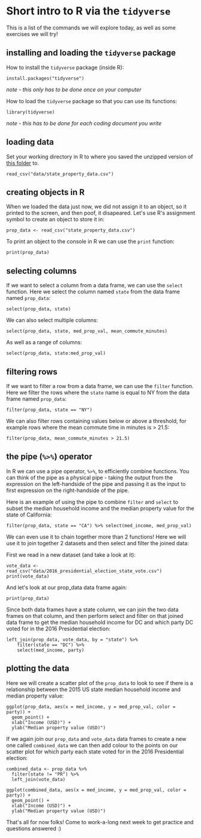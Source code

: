 # Short intro to R via the `tidyverse`

This is a list of the commands we will explore today, as well as some exercises we will try!

## installing and loading the `tidyverse` package

How to install the `tidyverse` package (inside R):
```{r}
install.packages("tidyverse")
```
*note - this only has to be done once on your computer*

How to load the `tidyverse` package so that you can use its functions:
```{r}
library(tidyverse)
```
*note - this has to be done for each coding document you write*

## loading data

Set your working directory in R to where you saved the unzipped version of [this folder](https://github.com/minisciencegirl/studyGroup/files/2101006/intro-r-tidyverse.zip) to.
```{r}
read_csv("data/state_property_data.csv")
```

## creating objects in R

When we loaded the data just now, we did not assign it to an object, so it printed to the screen, and then poof, it disapeared. Let's use R's assignment symbol to create an object to store it in:

```{r}
prop_data <- read_csv("state_property_data.csv")
```

To print an object to the console in R we can use the `print` function:
```{r}
print(prop_data)
```

## selecting columns
If we want to select a column from a data frame, we can use the `select` function. Here we select the column named `state` from the data frame named `prop_data`:
```{r}
select(prop_data, state)
```

We can also select multiple columns:
```{r}
select(prop_data, state, med_prop_val, mean_commute_minutes)
```

As well as a range of columns:
```{r}
select(prop_data, state:med_prop_val)
```
## filtering rows

If we want to filter a row from a data frame, we can use the `filter` function. Here we filter the rows where the `state` name is equal to NY from the data frame named `prop_data`:
```{r}
filter(prop_data, state == "NY")
```

We can also filter rows containing values below or above a threshold, for example rows where the mean commute time in minutes is > 21.5:
```{r}
filter(prop_data, mean_commute_minutes > 21.5)
```

## the pipe (`%>%`) operator
In R we can use a pipe operator, `%>%`, to efficiently combine functions. You can think of the pipe as a physical pipe - taking the output from the expression on the left-handside of the pipe and passing it as the input to first expression on the right-handside of the pipe.

Here is an example of using the pipe to combine `filter` and `select` to subset the median household income and the median property value for the state of California:
```{r}
filter(prop_data, state == "CA") %>% select(med_income, med_prop_val)
```

We can even use it to chain together more than 2 functions! Here we will use it to join together 2 datasets and then select and filter the joined data:

First we read in a new dataset (and take a look at it):
```{r}
vote_data <- read_csv("data/2016_presidential_election_state_vote.csv")
print(vote_data)
```
And let's look at our prop_data data frame again:
```{r}
print(prop_data)
```

Since both data frames have a state column, we can join the two data frames on that column, and then perform select and filter on that joined data frame to get the median household income for DC and which party DC voted for in the 2016 Presidential election:
```{r}
left_join(prop_data, vote_data, by = "state") %>%
    filter(state == "DC") %>%
    select(med_income, party)
```

## plotting the data

Here we will create a scatter plot of the `prop_data` to look to see if there is a relationship between the 2015 US state median household income and median property value:

```{r}
ggplot(prop_data, aes(x = med_income, y = med_prop_val, color = party)) +
  geom_point() +
  xlab("Income (USD)") +
  ylab("Median property value (USD)")
```

If we again join our `prop_data` and `vote_data` data frames to create a new one called `combined_data` we can then add colour to the points on our scatter plot for which party each state voted for in the 2016 Presidential election:
```{r}
combined_data <- prop_data %>% 
  filter(state != "PR") %>% 
  left_join(vote_data)
  
ggplot(combined_data, aes(x = med_income, y = med_prop_val, color = party)) +
  geom_point() +
  xlab("Income (USD)") +
  ylab("Median property value (USD)")
```

That's all for now folks! Come to work-a-long next week to get practice and questions answered :)
